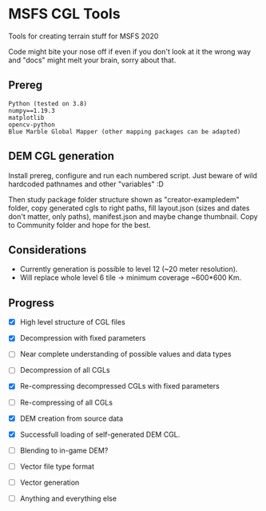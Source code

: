 # MSFS CGL Tools
Tools for creating terrain stuff for MSFS 2020

Code might bite your nose off if even if you don't look at it the wrong way and "docs" might melt your brain, sorry about that.

## Prereg
```
Python (tested on 3.8)
numpy==1.19.3
matplotlib
opencv-python
Blue Marble Global Mapper (other mapping packages can be adapted)
```

## DEM CGL generation
Install prereg, configure and run each numbered script. Just beware of wild hardcoded pathnames and other "variables" :D

Then study package folder structure shown as "creator-exampledem" folder, copy generated cgls to right paths, fill layout.json (sizes and dates don't matter, only paths), manifest.json and maybe change thumbnail. Copy to Community folder and hope for the best.

## Considerations
- Currently generation is possible to level 12 (~20 meter resolution).
- Will replace whole level 6 tile -> minimum coverage ~600\*600 Km.

## Progress
- [X] High level structure of CGL files
- [X] Decompression with fixed parameters
- [ ] Near complete understanding of possible values and data types 
- [ ] Decompression of all CGLs
- [X] Re-compressing decompressed CGLs with fixed parameters
- [ ] Re-compressing of all CGLs
- [X] DEM creation from source data
- [X] Successfull loading of self-generated DEM CGL.
- [ ] Blending to in-game DEM?
- [ ] Vector file type format
- [ ] Vector generation
- [ ] Anything and everything else


